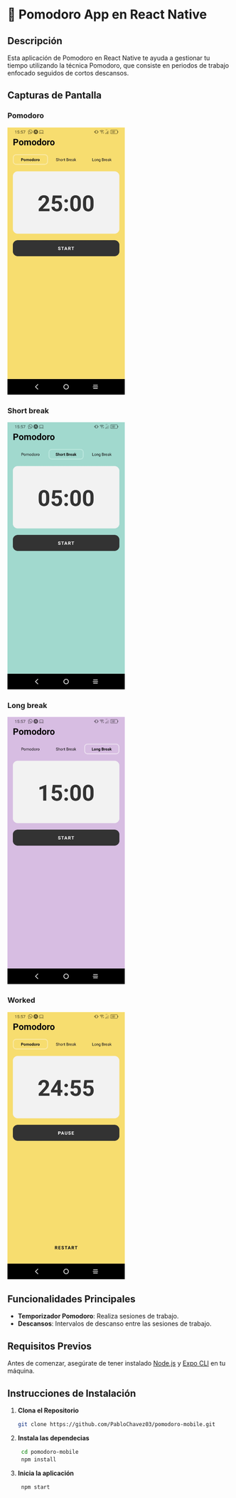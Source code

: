 # 🍎 Pomodoro App en React Native

## Descripción
Esta aplicación de Pomodoro en React Native te ayuda a gestionar tu tiempo utilizando la técnica Pomodoro, que consiste en periodos de trabajo enfocado seguidos de cortos descansos.

## Capturas de Pantalla

### Pomodoro
<img src="./assets/pomodoro.jpeg" alt="Vista previa en Pomodoro option" width="264" height="600">


### Short break
<img src="./assets/short-break.jpeg" alt="Vista previa en short break option" width="264" height="600">

### Long break
<img src="./assets/long-break.jpeg" alt="Vista previa en long break option" width="264" height="600">

### Worked
<img src="./assets/worked.jpeg" alt="Vista previa en funcionamiento" width="264" height="600">


## Funcionalidades Principales
- **Temporizador Pomodoro**: Realiza sesiones de trabajo.
- **Descansos**: Intervalos de descanso entre las sesiones de trabajo.

## Requisitos Previos
Antes de comenzar, asegúrate de tener instalado [Node.js](https://nodejs.org/) y [Expo CLI](https://docs.expo.dev/get-started/installation/) en tu máquina.

## Instrucciones de Instalación

1. **Clona el Repositorio**
   ```bash
   git clone https://github.com/PabloChavez03/pomodoro-mobile.git

2. **Instala las dependecias**
   ```bash
    cd pomodoro-mobile
    npm install

3. **Inicia la aplicación**
   ```bash
    npm start


